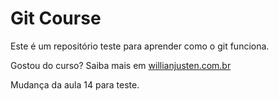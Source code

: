 <h1>Git Course</h1>

Este é um repositório teste para aprender como o git funciona.

Gostou do curso?
Saiba mais em [willianjusten.com.br](http://willianjusten.com.br)

Mudança da aula 14 para teste.
